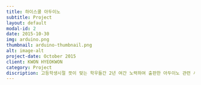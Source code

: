 ```yaml
---
title: 하이스쿨 아두이노
subtitle: Project
layout: default
modal-id: 2
date: 2015-10-30
img: arduino.png
thumbnail: arduino-thumbnail.png
alt: image-alt
project-date: October 2015
client: KWON HYEOKWON
category: Project
discription: 고등학생시절 뜻이 맞는 학우들간 2년 여간 노력하여 출판한 아두이노 관련 서적입니다. 소프트웨어보단 하드웨어에 집중하여 집필한 도서이기 때문에 '프로그래밍을 했다'라고 하기엔 조금 부끄러운감이 없지않아 있으나 여려명이서 공동된 목표를 향해 나아갔으며 이를 성공적으로 마무리 했다는 경험이 제겐 지금까지도 굉장히 뜻 깊은 경험이었습니다. 
---
```

